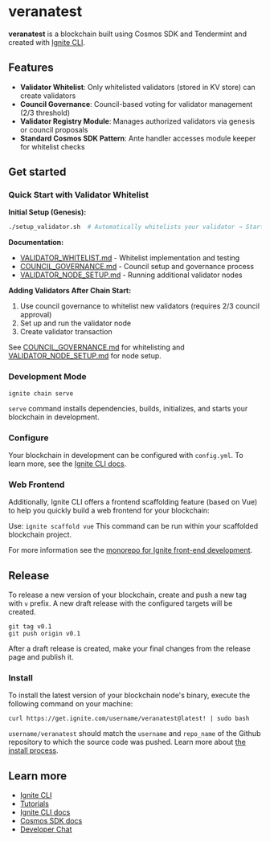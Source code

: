 # veranatest
**veranatest** is a blockchain built using Cosmos SDK and Tendermint and created with [Ignite CLI](https://ignite.com/cli).

## Features

- **Validator Whitelist**: Only whitelisted validators (stored in KV store) can create validators
- **Council Governance**: Council-based voting for validator management (2/3 threshold)
- **Validator Registry Module**: Manages authorized validators via genesis or council proposals
- **Standard Cosmos SDK Pattern**: Ante handler accesses module keeper for whitelist checks

## Get started

### Quick Start with Validator Whitelist

**Initial Setup (Genesis):**
```bash
./setup_validator.sh  # Automatically whitelists your validator → Start validating!
```

**Documentation:**
- [VALIDATOR_WHITELIST.md](./VALIDATOR_WHITELIST.md) - Whitelist implementation and testing
- [COUNCIL_GOVERNANCE.md](./COUNCIL_GOVERNANCE.md) - Council setup and governance process
- [VALIDATOR_NODE_SETUP.md](./VALIDATOR_NODE_SETUP.md) - Running additional validator nodes

**Adding Validators After Chain Start:**
1. Use council governance to whitelist new validators (requires 2/3 council approval)
2. Set up and run the validator node
3. Create validator transaction

See [COUNCIL_GOVERNANCE.md](./COUNCIL_GOVERNANCE.md#how-to-add-validators-to-whitelist) for whitelisting and [VALIDATOR_NODE_SETUP.md](./VALIDATOR_NODE_SETUP.md) for node setup.

### Development Mode

```
ignite chain serve
```

`serve` command installs dependencies, builds, initializes, and starts your blockchain in development.

### Configure

Your blockchain in development can be configured with `config.yml`. To learn more, see the [Ignite CLI docs](https://docs.ignite.com).

### Web Frontend

Additionally, Ignite CLI offers a frontend scaffolding feature (based on Vue) to help you quickly build a web frontend for your blockchain:

Use: `ignite scaffold vue`
This command can be run within your scaffolded blockchain project.


For more information see the [monorepo for Ignite front-end development](https://github.com/ignite/web).

## Release
To release a new version of your blockchain, create and push a new tag with `v` prefix. A new draft release with the configured targets will be created.

```
git tag v0.1
git push origin v0.1
```

After a draft release is created, make your final changes from the release page and publish it.

### Install
To install the latest version of your blockchain node's binary, execute the following command on your machine:

```
curl https://get.ignite.com/username/veranatest@latest! | sudo bash
```
`username/veranatest` should match the `username` and `repo_name` of the Github repository to which the source code was pushed. Learn more about [the install process](https://github.com/ignite/installer).

## Learn more

- [Ignite CLI](https://ignite.com/cli)
- [Tutorials](https://docs.ignite.com/guide)
- [Ignite CLI docs](https://docs.ignite.com)
- [Cosmos SDK docs](https://docs.cosmos.network)
- [Developer Chat](https://discord.com/invite/ignitecli)

